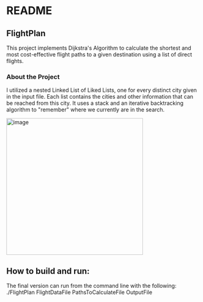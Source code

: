 # README

## FlightPlan
This project implements Dijkstra's Algorithm to calculate the shortest and most cost-effective flight paths to a given destination using a list of direct flights.

### About the Project

I utilized a nested Linked List of Liked Lists, one for every distinct city given in the input file. Each list contains the cities and other information that can be reached from this city. It uses a stack and an iterative backtracking algorithm to "remember" where we currently are in the search.   <br>

<img width="357" alt="image" src="https://github.com/user-attachments/assets/f53e74cd-633a-4e1b-a387-3a9c74778dab">

## How to build and run:
The final version can run from the command line with the following:
<br /> ./FlightPlan FlightDataFile PathsToCalculateFile OutputFile
